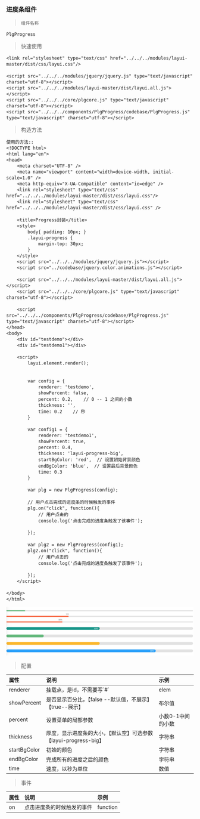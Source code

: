 ### 进度条组件

> ```
> 组件名称
> ```

```
PlgProgress
```

> 快速使用

```
<link rel="stylesheet" type="text/css" href="../../../modules/layui-master/dist/css/layui.css"/>

<script src="../../../modules/jquery/jquery.js" type="text/javascript" charset="utf-8"></script>
<script src="../../../modules/layui-master/dist/layui.all.js"></script>
<script src="../../../core/plgcore.js" type="text/javascript" charset="utf-8"></script>
<script src="../../../components/PlgProgress/codebase/PlgProgress.js" type="text/javascript" charset="utf-8"></script>
```

> 构造方法

```
使用的方法::
<!DOCTYPE html>
<html lang="en">
<head>
    <meta charset="UTF-8" />
    <meta name="viewport" content="width=device-width, initial-scale=1.0" />
    <meta http-equiv="X-UA-Compatible" content="ie=edge" />
    <link rel="stylesheet" type="text/css" href="../../../modules/layui-master/dist/css/layui.css"/>
    <link rel="stylesheet" type="text/css" href="../../../modules/layui-master/dist/css/layui.css" />
    
    <title>Progress封装</title>
    <style>
        body{ padding: 10px; }
        .layui-progress {
            margin-top: 30px;
        }
    </style>
    <script src="../../../modules/jquery/jquery.js"></script>
    <script src="../codebase/jquery.color.animations.js"></script>

    <script src="../../../modules/layui-master/dist/layui.all.js"></script>
    <script src="../../../core/plgcore.js" type="text/javascript" charset="utf-8"></script>
    
    <script src="../../../components/PlgProgress/codebase/PlgProgress.js" type="text/javascript" charset="utf-8"></script>
</head>
<body>
    <div id="testdemo"></div>
    <div id="testdemo1"></div>
    
    <script>
        layui.element.render();


        var config = {
            renderer: 'testdemo',
            showPercent: false,
            percent: 0.2,    // 0 -- 1 之间的小数
            thickness: '',
            time: 0.2    // 秒
        }
        
        var config1 = {
            renderer: 'testdemo1',
            showPercent: true,
            percent: 0.4,
            thickness: 'layui-progress-big',
            startBgColor: 'red',  // 设置初始背景颜色
            endBgColor: 'blue',  // 设置最后背景颜色
            time: 0.3 
        }

        var plg = new PlgProgress(config);
        
        // 用户点击完成的进度条的时候触发的事件
        plg.on("click", function(){
            // 用户点击的
            console.log('点击完成的进度条触发了该事件');
           
        });

        var plg2 = new PlgProgress(config1);
        plg2.on("click", function(){
            // 用户点击的
            console.log('点击完成的进度条触发了该事件');
           
        });
    </script>

</body>
</html>
```

![](/assets/progress.jpg)

> 配置

| 属性 | 说明 | 示例 |
| :--- | :--- | :--- |
| renderer | 挂载点，是id，不需要写\`\#\` | elem |
| showPercent | 是否显示百分比，【false --默认值，不展示】【true--展示】 | 布尔值 |
| percent | 设置菜单的局部参数 | 小数0-1中间的小数 |
| thickness | 厚度，显示进度条的大小，【默认空】可选参数【layui-progress-big】 | 字符串 |
| startBgColor | 初始的颜色 | 字符串 |
| endBgColor | 完成所有的进度之后的颜色 | 字符串 |
| time | 速度，以秒为单位 | 数值 |


> 事件

| 属性 | 说明 | 示例 |
| :--- | :--- | :--- |
| on | 点击进度条的时候触发的事件 | function |















